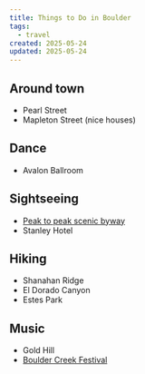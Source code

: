 ```yaml
---
title: Things to Do in Boulder
tags:
  - travel
created: 2025-05-24
updated: 2025-05-24
---
```


## Around town

- Pearl Street
- Mapleton Street (nice houses)

## Dance

- Avalon Ballroom

## Sightseeing

- [Peak to peak scenic byway](https://www.coloradodirectory.com/maps/peak.html)
- Stanley Hotel

## Hiking

- Shanahan Ridge
- El Dorado Canyon
- Estes Park

## Music

- Gold Hill
- [Boulder Creek Festival](https://bouldercreekfest.com/)